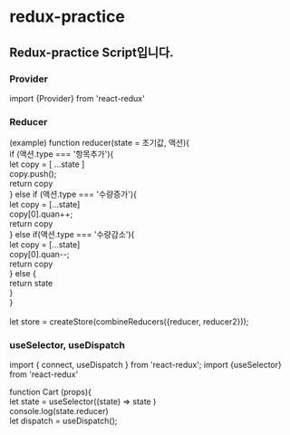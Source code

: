 # redux-practice

## Redux-practice Script입니다.

### Provider
import {Provider} from 'react-redux'
    <Provider store = {store}>
     <App />
    </Provider>
    
### Reducer
(example)
    function reducer(state = 초기값, 액션){ <br/>
    if (액션.type === '항목추가'){<br/>
      let copy = [ ...state ]<br/>
      copy.push();<br/>
      return copy<br/>
    }
     else if (액션.type === '수량증가'){<br/>
       let copy = [...state]<br/>
       copy[0].quan++;<br/>
       return copy<br/>
     } else if(액션.type === '수량감소'){<br/>
      let copy = [...state]<br/>
      copy[0].quan--;<br/>
      return copy<br/>
     } else {<br/>
         return state<br/>
     }<br/>
    }<br/>
<br/>
    let store = createStore(combineReducers({reducer, reducer2}));
    
### useSelector, useDispatch

import { connect, useDispatch } from 'react-redux';
import {useSelector} from 'react-redux'

function Cart (props){<br/>
  let state = useSelector((state) => state )<br/>
  console.log(state.reducer)<br/>
  let dispatch = useDispatch();<br/>
